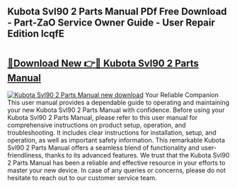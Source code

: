 ## Kubota Svl90 2 Parts Manual PDf Free Download - Part-ZaO Service Owner Guide - User Repair Edition lcqfE

# <h2><a href="http://bc92894.oget.top/?id=Kubota+Svl90+2+Parts+Manual">🔗Download New 👉🔴 Kubota Svl90 2 Parts Manual</a></h2>

[![Kubota Svl90 2 Parts Manual new download](https://i.imgur.com/5g1atiW.png)](http://bc92894.oget.top/?id=Kubota+Svl90+2+Parts+Manual)
Your Reliable Companion This user manual provides a dependable guide to operating and maintaining your new Kubota Svl90 2 Parts Manual with confidence. Before using your Kubota Svl90 2 Parts Manual, please refer to this user manual for comprehensive instructions on product setup, operation, and troubleshooting. It includes clear instructions for installation, setup, and operation, as well as important safety information. This remarkable Kubota Svl90 2 Parts Manual offers a seamless blend of functionality and user-friendliness, thanks to its advanced features. We trust that the Kubota Svl90 2 Parts Manual has been a reliable and effective resource in your efforts to master your new device. In case of any queries or concerns, please do not hesitate to reach out to our customer service team.
